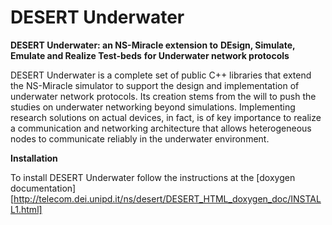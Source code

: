 DESERT Underwater
=================

**DESERT Underwater: an NS-Miracle extension to** 
**DEsign, Simulate, Emulate and Realize Test-beds**
**for Underwater network protocols**

DESERT Underwater is a complete set of public C++ libraries that extend
the NS-Miracle simulator to support the design and implementation of 
underwater network protocols. Its creation stems from the will to push 
the studies on underwater networking beyond simulations. 
Implementing research solutions on actual devices, in fact, is of key 
importance to realize a communication and networking architecture that 
allows heterogeneous nodes to communicate reliably in the underwater 
environment.


**Installation**

To install DESERT Underwater follow the instructions at the [doxygen documentation][http://telecom.dei.unipd.it/ns/desert/DESERT_HTML_doxygen_doc/INSTALL1.html]
